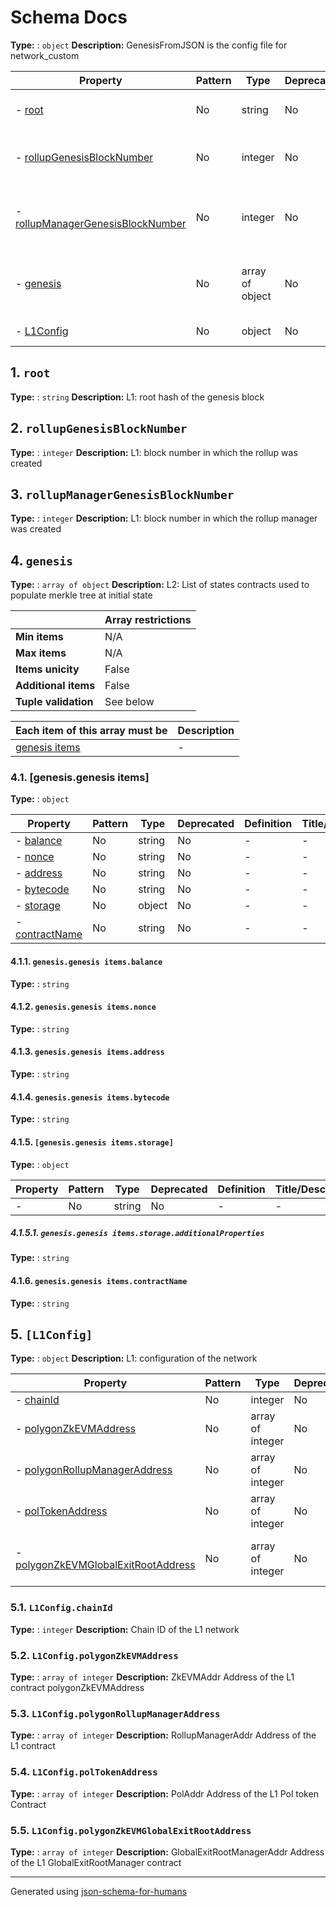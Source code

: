 # Schema Docs

**Type:** : `object`
**Description:** GenesisFromJSON is the config file for network_custom

| Property                                                               | Pattern | Type            | Deprecated | Definition | Title/Description                                                           |
| ---------------------------------------------------------------------- | ------- | --------------- | ---------- | ---------- | --------------------------------------------------------------------------- |
| - [root](#root )                                                       | No      | string          | No         | -          | L1: root hash of the genesis block                                          |
| - [rollupGenesisBlockNumber](#rollupGenesisBlockNumber )               | No      | integer         | No         | -          | L1: block number in which the rollup was created                            |
| - [rollupManagerGenesisBlockNumber](#rollupManagerGenesisBlockNumber ) | No      | integer         | No         | -          | L1: block number in which the rollup manager was created                    |
| - [genesis](#genesis )                                                 | No      | array of object | No         | -          | L2:  List of states contracts used to populate merkle tree at initial state |
| - [L1Config](#L1Config )                                               | No      | object          | No         | -          | L1: configuration of the network                                            |

## <a name="root"></a>1. `root`

**Type:** : `string`
**Description:** L1: root hash of the genesis block

## <a name="rollupGenesisBlockNumber"></a>2. `rollupGenesisBlockNumber`

**Type:** : `integer`
**Description:** L1: block number in which the rollup was created

## <a name="rollupManagerGenesisBlockNumber"></a>3. `rollupManagerGenesisBlockNumber`

**Type:** : `integer`
**Description:** L1: block number in which the rollup manager was created

## <a name="genesis"></a>4. `genesis`

**Type:** : `array of object`
**Description:** L2:  List of states contracts used to populate merkle tree at initial state

|                      | Array restrictions |
| -------------------- | ------------------ |
| **Min items**        | N/A                |
| **Max items**        | N/A                |
| **Items unicity**    | False              |
| **Additional items** | False              |
| **Tuple validation** | See below          |

| Each item of this array must be | Description |
| ------------------------------- | ----------- |
| [genesis items](#genesis_items) | -           |

### <a name="autogenerated_heading_2"></a>4.1. [genesis.genesis items]

**Type:** : `object`

| Property                                       | Pattern | Type   | Deprecated | Definition | Title/Description |
| ---------------------------------------------- | ------- | ------ | ---------- | ---------- | ----------------- |
| - [balance](#genesis_items_balance )           | No      | string | No         | -          | -                 |
| - [nonce](#genesis_items_nonce )               | No      | string | No         | -          | -                 |
| - [address](#genesis_items_address )           | No      | string | No         | -          | -                 |
| - [bytecode](#genesis_items_bytecode )         | No      | string | No         | -          | -                 |
| - [storage](#genesis_items_storage )           | No      | object | No         | -          | -                 |
| - [contractName](#genesis_items_contractName ) | No      | string | No         | -          | -                 |

#### <a name="genesis_items_balance"></a>4.1.1. `genesis.genesis items.balance`

**Type:** : `string`

#### <a name="genesis_items_nonce"></a>4.1.2. `genesis.genesis items.nonce`

**Type:** : `string`

#### <a name="genesis_items_address"></a>4.1.3. `genesis.genesis items.address`

**Type:** : `string`

#### <a name="genesis_items_bytecode"></a>4.1.4. `genesis.genesis items.bytecode`

**Type:** : `string`

#### <a name="genesis_items_storage"></a>4.1.5. `[genesis.genesis items.storage]`

**Type:** : `object`

| Property                                           | Pattern | Type   | Deprecated | Definition | Title/Description |
| -------------------------------------------------- | ------- | ------ | ---------- | ---------- | ----------------- |
| - [](#genesis_items_storage_additionalProperties ) | No      | string | No         | -          | -                 |

##### <a name="genesis_items_storage_additionalProperties"></a>4.1.5.1. `genesis.genesis items.storage.additionalProperties`

**Type:** : `string`

#### <a name="genesis_items_contractName"></a>4.1.6. `genesis.genesis items.contractName`

**Type:** : `string`

## <a name="L1Config"></a>5. `[L1Config]`

**Type:** : `object`
**Description:** L1: configuration of the network

| Property                                                                            | Pattern | Type             | Deprecated | Definition | Title/Description                                                          |
| ----------------------------------------------------------------------------------- | ------- | ---------------- | ---------- | ---------- | -------------------------------------------------------------------------- |
| - [chainId](#L1Config_chainId )                                                     | No      | integer          | No         | -          | Chain ID of the L1 network                                                 |
| - [polygonZkEVMAddress](#L1Config_polygonZkEVMAddress )                             | No      | array of integer | No         | -          | ZkEVMAddr Address of the L1 contract polygonZkEVMAddress                   |
| - [polygonRollupManagerAddress](#L1Config_polygonRollupManagerAddress )             | No      | array of integer | No         | -          | RollupManagerAddr Address of the L1 contract                               |
| - [polTokenAddress](#L1Config_polTokenAddress )                                     | No      | array of integer | No         | -          | PolAddr Address of the L1 Pol token Contract                               |
| - [polygonZkEVMGlobalExitRootAddress](#L1Config_polygonZkEVMGlobalExitRootAddress ) | No      | array of integer | No         | -          | GlobalExitRootManagerAddr Address of the L1 GlobalExitRootManager contract |

### <a name="L1Config_chainId"></a>5.1. `L1Config.chainId`

**Type:** : `integer`
**Description:** Chain ID of the L1 network

### <a name="L1Config_polygonZkEVMAddress"></a>5.2. `L1Config.polygonZkEVMAddress`

**Type:** : `array of integer`
**Description:** ZkEVMAddr Address of the L1 contract polygonZkEVMAddress

### <a name="L1Config_polygonRollupManagerAddress"></a>5.3. `L1Config.polygonRollupManagerAddress`

**Type:** : `array of integer`
**Description:** RollupManagerAddr Address of the L1 contract

### <a name="L1Config_polTokenAddress"></a>5.4. `L1Config.polTokenAddress`

**Type:** : `array of integer`
**Description:** PolAddr Address of the L1 Pol token Contract

### <a name="L1Config_polygonZkEVMGlobalExitRootAddress"></a>5.5. `L1Config.polygonZkEVMGlobalExitRootAddress`

**Type:** : `array of integer`
**Description:** GlobalExitRootManagerAddr Address of the L1 GlobalExitRootManager contract

----------------------------------------------------------------------------------------------------------------------------
Generated using [json-schema-for-humans](https://github.com/coveooss/json-schema-for-humans)
